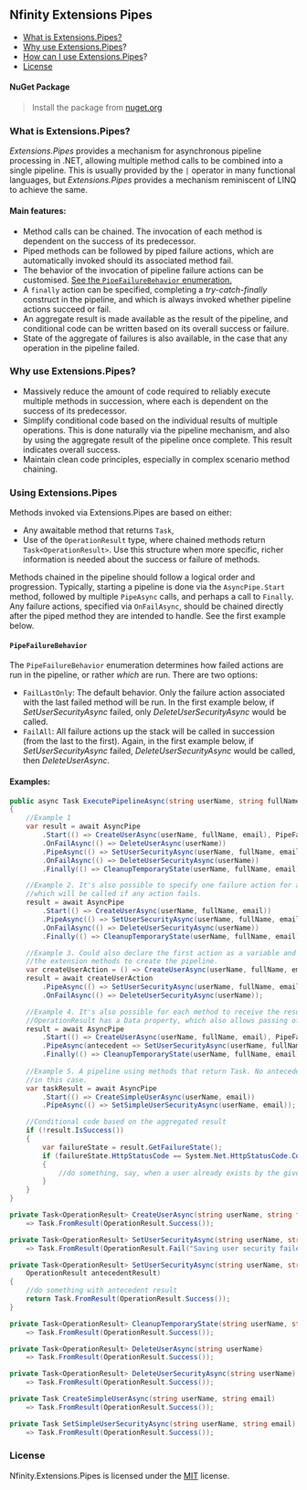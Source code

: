 ## Nfinity Extensions Pipes

- [What is Extensions.Pipes?](#what-is-extensionspipes)
- [Why use Extensions.Pipes](#why-use-extensionspipes)?
- [How can I use Extensions.Pipes](#using-extensionspipes)?
- [License](#license)

#### NuGet Package 
> Install the package from [nuget.org](https://www.nuget.org/packages/Nfinity.Extensions.Pipes)

### What is Extensions.Pipes?
*Extensions.Pipes* provides a mechanism for asynchronous pipeline processing in .NET, allowing multiple method calls to be combined into a single pipeline. This is usually provided by the `|` operator in many functional languages, but *Extensions.Pipes* provides a mechanism reminiscent of LINQ to achieve the same.

#### Main features:
- Method calls can be chained. The invocation of each method is dependent on the success of its predecessor.
- Piped methods can be followed by piped failure actions, which are automatically invoked should its associated method fail.
- The behavior of the invocation of pipeline failure actions can be customised. [See the `PipeFailureBehavior` enumeration.](#pipefailurebehavior)
- A `finally` action can be specified, completing a *try-catch-finally* construct in the pipeline, and which is always invoked whether pipeline actions succeed or fail.
- An aggregate result is made available as the result of the pipeline, and conditional code can be written based on its overall success or failure.
- State of the aggregate of failures is also available, in the case that any operation in the pipeline failed.

### Why use Extensions.Pipes?
- Massively reduce the amount of code required to reliably execute multiple methods in succession, where each is dependent on the success of its predecessor.
- Simplify conditional code based on the individual results of multiple operations. This is done naturally via the pipeline mechanism, and also by using the aggregate result of the pipeline once complete. This result indicates overall success.
- Maintain clean code principles, especially in complex scenario method chaining.

### Using Extensions.Pipes
Methods invoked via Extensions.Pipes are based on either:
-  Any awaitable method that returns `Task`,
-  Use of the `OperationResult` type, where chained methods return `Task<OperationResult>`. Use this structure when more specific, richer information is needed about the success or failure of methods.

Methods chained in the pipeline should follow a logical order and progression. Typically, starting a pipeline is done via the `AsyncPipe.Start` method, followed by multiple `PipeAsync` calls, and perhaps a call to `Finally`. Any failure actions, specified via `OnFailAsync`, should be chained directly after the piped method they are intended to handle. See the first example below.

#### `PipeFailureBehavior`

The `PipeFailureBehavior` enumeration determines how failed actions are run in the pipeline, or rather *which* are run. There are two options:

- `FailLastOnly`: The default behavior. Only the failure action associated with the last failed method will be run. In the first example below, if *SetUserSecurityAsync* failed, only *DeleteUserSecurityAsync* would be called.
- `FailAll`: All failure actions up the stack will be called in succession (from the last to the first). Again, in the first example below, if *SetUserSecurityAsync* failed, *DeleteUserSecurityAsync* would be called, then *DeleteUserAsync*.

#### Examples:
```csharp
public async Task ExecutePipelineAsync(string userName, string fullName, string email)
{
    //Example 1
    var result = await AsyncPipe
        .Start(() => CreateUserAsync(userName, fullName, email), PipeFailureBehavior.FailAll)
        .OnFailAsync(() => DeleteUserAsync(userName))
        .PipeAsync(() => SetUserSecurityAsync(userName, fullName, email))
        .OnFailAsync(() => DeleteUserSecurityAsync(userName))
        .Finally(() => CleanupTemporaryState(userName, fullName, email));

    //Example 2. It's also possible to specify one failure action for a pipeline, 
    //which will be called if any action fails.
    result = await AsyncPipe
        .Start(() => CreateUserAsync(userName, fullName, email))
        .PipeAsync(() => SetUserSecurityAsync(userName, fullName, email))
        .OnFailAsync(() => DeleteUserSecurityAsync(userName))
        .Finally(() => CleanupTemporaryState(userName, fullName, email));

    //Example 3. Could also declare the first action as a variable and use 
    //the extension methods to create the pipeline.
    var createUserAction = () => CreateUserAsync(userName, fullName, email);
    result = await createUserAction
        .PipeAsync(() => SetUserSecurityAsync(userName, fullName, email))
        .OnFailAsync(() => DeleteUserSecurityAsync(userName));

    //Example 4. It's also possible for each method to receive the result of its antededent.
    //OperationResult has a Data property, which also allows passing of state to each method.
    result = await AsyncPipe
        .Start(() => CreateUserAsync(userName, fullName, email), PipeFailureBehavior.FailAll)
        .PipeAsync(antecedent => SetUserSecurityAsync(userName, fullName, email, antecedent))
        .Finally(() => CleanupTemporaryState(userName, fullName, email));
    
    //Example 5. A pipeline using methods that return Task. No antecedent is available 
    //in this case.
    var taskResult = await AsyncPipe
        .Start(() => CreateSimpleUserAsync(userName, email))
        .PipeAsync(() => SetSimpleUserSecurityAsync(userName, email));

    //Conditional code based on the aggregated result
    if (!result.IsSuccess())
    {
        var failureState = result.GetFailureState();
        if (failureState.HttpStatusCode == System.Net.HttpStatusCode.Conflict)
        {
            //do something, say, when a user already exists by the given username
        }
    }
}

private Task<OperationResult> CreateUserAsync(string userName, string fullName, string email)
    => Task.FromResult(OperationResult.Success());

private Task<OperationResult> SetUserSecurityAsync(string userName, string fullName, string email)
    => Task.FromResult(OperationResult.Fail("Saving user security failed."));

private Task<OperationResult> SetUserSecurityAsync(string userName, string fullName, string email, 
    OperationResult antecedentResult)
{
    //do something with antecedent result
    return Task.FromResult(OperationResult.Success());
}

private Task<OperationResult> CleanupTemporaryState(string userName, string fullName, string email)
    => Task.FromResult(OperationResult.Success());

private Task<OperationResult> DeleteUserAsync(string userName)
    => Task.FromResult(OperationResult.Success());

private Task<OperationResult> DeleteUserSecurityAsync(string userName)
    => Task.FromResult(OperationResult.Success());

private Task CreateSimpleUserAsync(string userName, string email)
    => Task.FromResult(OperationResult.Success());

private Task SetSimpleUserSecurityAsync(string userName, string email)
    => Task.FromResult(OperationResult.Success());
```


### License
Nfinity.Extensions.Pipes is licensed under the [MIT](LICENSE.txt) license.
